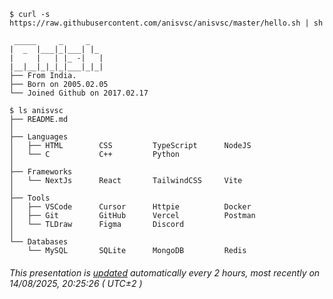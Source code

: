 ```console
$ curl -s https://raw.githubusercontent.com/anisvsc/anisvsc/master/hello.sh | sh

 _____     _     _   
|  _  |___|_|___| |_ 
|     |   | |_ -|   |
|__|__|_|_|_|___|_|_|
├── From India.
├── Born on 2005.02.05
└── Joined Github on 2017.02.17

$ ls anisvsc
├── README.md
│
├── Languages
│   ├── HTML        CSS         TypeScript      NodeJS
│   └── C           C++         Python
│
├── Frameworks
│   └── NextJs      React       TailwindCSS     Vite
│
├── Tools
│   ├── VSCode      Cursor      Httpie          Docker
│   ├── Git         GitHub      Vercel          Postman
│   └── TLDraw      Figma       Discord
│
└── Databases
    └── MySQL       SQLite      MongoDB         Redis
```
###### This presentation is [updated](https://github.com/anisvsc/anisvsc) automatically every 2 hours, most recently on 14/08/2025, 20:25:26 ( UTC±2 )